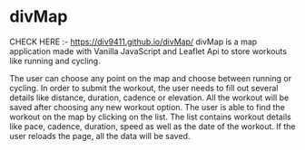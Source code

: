 # divMap
CHECK HERE :- https://div9411.github.io/divMap/
divMap is a map application made with Vanilla JavaScript and Leaflet Api to store workouts like running and cycling.

The user can choose any point on the map and choose between running or cycling. In order to submit the workout, the user needs to fill out several details like distance, duration, cadence or elevation. All the workout will be saved after choosing any new workout option. The user is able to find the workout on the map by clicking on the list. The list contains workout details like pace, cadence, duration, speed as well as the date of the workout. If the user reloads the page, all the data will be saved.
